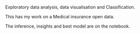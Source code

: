 Exploratory data analysis, data visualisation and Classification.

This has my work on a Medical insurance open data.

The inference, insights and best model are on the notebook.